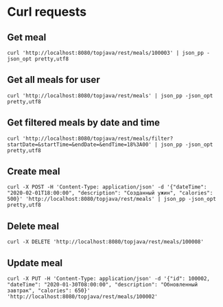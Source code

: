# Curl requests
## Get meal
    curl 'http://localhost:8080/topjava/rest/meals/100003' | json_pp -json_opt pretty,utf8
## Get all meals for user
    curl 'http://localhost:8080/topjava/rest/meals' | json_pp -json_opt pretty,utf8
## Get filtered meals by date and time
    curl 'http://localhost:8080/topjava/rest/meals/filter?startDate=&startTime=&endDate=&endTime=18%3A00' | json_pp -json_opt pretty,utf8
## Create meal
    curl -X POST -H 'Content-Type: application/json' -d '{"dateTime": "2020-02-01T18:00:00", "description": "Созданный ужин", "calories": 500}' 'http://localhost:8080/topjava/rest/meals' | json_pp -json_opt pretty,utf8
## Delete meal
    curl -X DELETE 'http://localhost:8080/topjava/rest/meals/100008'
## Update meal
    curl -X PUT -H 'Content-Type: application/json' -d '{"id": 100002, "dateTime": "2020-01-30T08:00:00", "description": "Обновленный завтрак", "calories": 650}' 'http://localhost:8080/topjava/rest/meals/100002'
